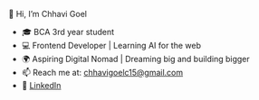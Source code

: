  👋 Hi, I’m Chhavi Goel

- 🎓 BCA 3rd year student
- 💻 Frontend Developer | Learning AI for the web
- 🌍 Aspiring Digital Nomad | Dreaming big and building bigger
- 📫 Reach me at: chhavigoelc15@gmail.com
- 🔗 [LinkedIn](https://www.linkedin.com/in/chhavi-goel-55a87528b)
